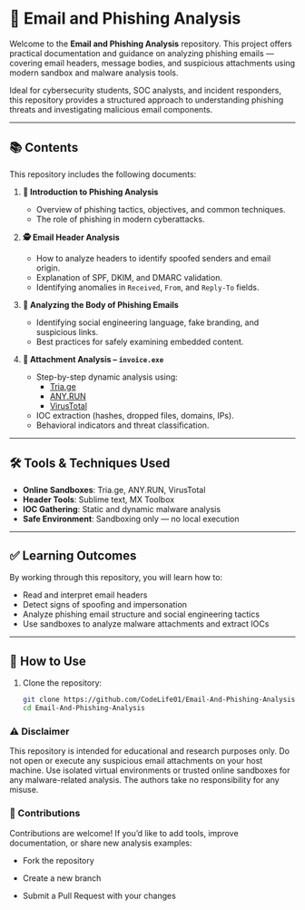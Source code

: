 # 📧 Email and Phishing Analysis

Welcome to the **Email and Phishing Analysis** repository. This project offers practical documentation and guidance on analyzing phishing emails — covering email headers, message bodies, and suspicious attachments using modern sandbox and malware analysis tools.

Ideal for cybersecurity students, SOC analysts, and incident responders, this repository provides a structured approach to understanding phishing threats and investigating malicious email components.

---

## 📚 Contents

This repository includes the following documents:

1. **🔰 Introduction to Phishing Analysis**  
   - Overview of phishing tactics, objectives, and common techniques.
   - The role of phishing in modern cyberattacks.

2. **🕵️ Email Header Analysis**  
   - How to analyze headers to identify spoofed senders and email origin.
   - Explanation of SPF, DKIM, and DMARC validation.
   - Identifying anomalies in `Received`, `From`, and `Reply-To` fields.

3. **📄 Analyzing the Body of Phishing Emails**  
   - Identifying social engineering language, fake branding, and suspicious links.
   - Best practices for safely examining embedded content.

4. **📎 Attachment Analysis – `invoice.exe`**  
   - Step-by-step dynamic analysis using:
     - [Tria.ge](https://tria.ge)
     - [ANY.RUN](https://any.run)
     - [VirusTotal](https://www.virustotal.com)
   - IOC extraction (hashes, dropped files, domains, IPs).
   - Behavioral indicators and threat classification.

---

## 🛠 Tools & Techniques Used

- **Online Sandboxes**: Tria.ge, ANY.RUN, VirusTotal  
- **Header Tools**: Sublime text, MX Toolbox
- **IOC Gathering**: Static and dynamic malware analysis  
- **Safe Environment**: Sandboxing only — no local execution

---

## ✅ Learning Outcomes

By working through this repository, you will learn how to:

- Read and interpret email headers
- Detect signs of spoofing and impersonation
- Analyze phishing email structure and social engineering tactics
- Use sandboxes to analyze malware attachments and extract IOCs

---

## 📎 How to Use

1. Clone the repository:
   ```bash
   git clone https://github.com/CodeLife01/Email-And-Phishing-Analysis.git
   cd Email-And-Phishing-Analysis
   ```

### ⚠️ Disclaimer

  This repository is intended for educational and research purposes only. Do not open or execute any suspicious email attachments on your host machine. Use isolated virtual environments or trusted online sandboxes for any malware-related analysis. The authors take no responsibility for any misuse.
  

### 🤝 Contributions

Contributions are welcome!
If you’d like to add tools, improve documentation, or share new analysis examples:

- Fork the repository

- Create a new branch

- Submit a Pull Request with your changes